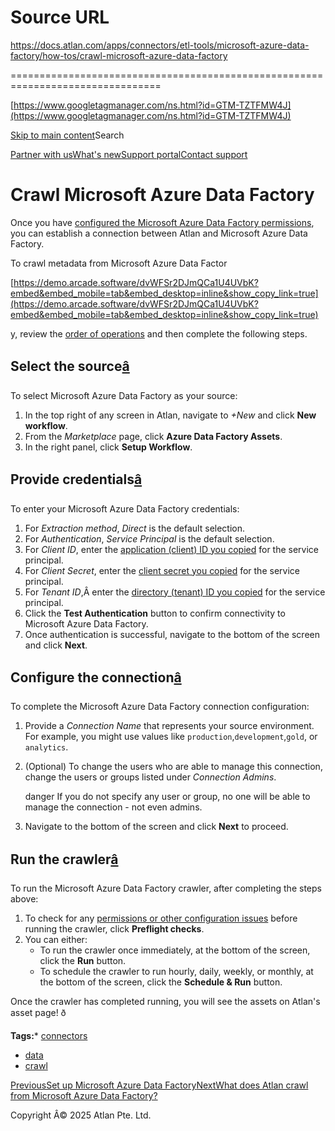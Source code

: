 # Source URL
https://docs.atlan.com/apps/connectors/etl-tools/microsoft-azure-data-factory/how-tos/crawl-microsoft-azure-data-factory

================================================================================

<!--
canonical: https://docs.atlan.com/apps/connectors/etl-tools/microsoft-azure-data-factory/how-tos/crawl-microsoft-azure-data-factory
link-alternate: https://docs.atlan.com/apps/connectors/etl-tools/microsoft-azure-data-factory/how-tos/crawl-microsoft-azure-data-factory
meta-description: Once you have [configured the Microsoft Azure Data Factory permissions](/apps/connectors/etl-tools/microsoft-azure-data-factory/how-tos/set-up-microsoft-.
meta-docsearch:docusaurus_tag: docs-default-current
meta-docsearch:language: en
meta-docsearch:version: current
meta-docusaurus_locale: en
meta-docusaurus_tag: docs-default-current
meta-docusaurus_version: current
meta-generator: Docusaurus v3.8.1
meta-og-description: Once you have [configured the Microsoft Azure Data Factory permissions](/apps/connectors/etl-tools/microsoft-azure-data-factory/how-tos/set-up-microsoft-.
meta-og-locale: en
meta-og-title: Crawl Microsoft Azure Data Factory | Atlan Documentation
meta-og-url: https://docs.atlan.com/apps/connectors/etl-tools/microsoft-azure-data-factory/how-tos/crawl-microsoft-azure-data-factory
meta-twitter:card: summary_large_image
meta-viewport: width=device-width,initial-scale=1
title: Crawl Microsoft Azure Data Factory | Atlan Documentation
-->

[https://www.googletagmanager.com/ns.html?id=GTM-TZTFMW4J](https://www.googletagmanager.com/ns.html?id=GTM-TZTFMW4J)

[Skip to main content](#__docusaurus_skipToContent_fallback)Search

[Partner with us](https://docs.google.com/forms/d/e/1FAIpQLScuAIhCm2GS7YFstrOjawbP8J7PUmOynQo7wI2yGCcCyEcVSw/viewform)[What's new](https://shipped.atlan.com/)[Support portal](https://atlan.zendesk.com/auth/v2/login/signin?return_to=https%3A%2F%2Fatlan.zendesk.com%2Fhc%2Fen-us&theme=hc&locale=en-us&brand_id=1900000425113&auth_origin=1900000425113%2Cfalse%2Ctrue)[Contact support](/support/submit-request)

Crawl Microsoft Azure Data Factory
==================================

Once you have [configured the Microsoft Azure Data Factory permissions](/apps/connectors/etl-tools/microsoft-azure-data-factory/how-tos/set-up-microsoft-azure-data-factory), you can establish a connection between Atlan and Microsoft Azure Data Factory.

To crawl metadata from Microsoft Azure Data Factor

[https://demo.arcade.software/dvWFSr2DJmQCa1U4UVbK?embed&embed_mobile=tab&embed_desktop=inline&show_copy_link=true](https://demo.arcade.software/dvWFSr2DJmQCa1U4UVbK?embed&embed_mobile=tab&embed_desktop=inline&show_copy_link=true)

y, review the [order of operations](/product/connections/how-tos/order-workflows) and then complete the following steps.

Select the source[â](#select-the-source "Direct link to Select the source")
-----------------------------------------------------------------------------

To select Microsoft Azure Data Factory as your source:

1. In the top right of any screen in Atlan, navigate to *\+New* and click **New workflow**.
2. From the *Marketplace* page, click **Azure Data Factory Assets**.
3. In the right panel, click **Setup Workflow**.

Provide credentials[â](#provide-credentials "Direct link to Provide credentials")
-----------------------------------------------------------------------------------

To enter your Microsoft Azure Data Factory credentials:

1. For *Extraction method*, *Direct* is the default selection.
2. For *Authentication*, *Service Principal* is the default selection.
3. For *Client ID*, enter the [application (client) ID you copied](/apps/connectors/etl-tools/microsoft-azure-data-factory/how-tos/set-up-microsoft-azure-data-factory) for the service principal.
4. For *Client Secret*, enter the [client secret you copied](/apps/connectors/etl-tools/microsoft-azure-data-factory/how-tos/set-up-microsoft-azure-data-factory) for the service principal.
5. For *Tenant ID*,Â enter the [directory (tenant) ID you copied](/apps/connectors/etl-tools/microsoft-azure-data-factory/how-tos/set-up-microsoft-azure-data-factory) for the service principal.
6. Click the **Test Authentication** button to confirm connectivity to Microsoft Azure Data Factory.
7. Once authentication is successful, navigate to the bottom of the screen and click **Next**.

Configure the connection[â](#configure-the-connection "Direct link to Configure the connection")
--------------------------------------------------------------------------------------------------

To complete the Microsoft Azure Data Factory connection configuration:

1. Provide a *Connection Name* that represents your source environment. For example, you might use values like `production`,`development`,`gold`, or `analytics`.
2. (Optional) To change the users who are able to manage this connection, change the users or groups listed under *Connection Admins*.

    danger If you do not specify any user or group, no one will be able to manage the connection \- not even admins.
3. Navigate to the bottom of the screen and click **Next** to proceed.

Run the crawler[â](#run-the-crawler "Direct link to Run the crawler")
-----------------------------------------------------------------------

To run the Microsoft Azure Data Factory crawler, after completing the steps above:

1. To check for any [permissions or other configuration issues](/apps/connectors/etl-tools/microsoft-azure-data-factory/references/preflight-checks-for-microsoft-azure-data-factory) before running the crawler, click **Preflight checks**.
2. You can either:
    * To run the crawler once immediately, at the bottom of the screen, click the **Run** button.
    * To schedule the crawler to run hourly, daily, weekly, or monthly, at the bottom of the screen, click the **Schedule \& Run** button.

Once the crawler has completed running, you will see the assets on Atlan's asset page! ð

**Tags:*** [connectors](/tags/connectors)
* [data](/tags/data)
* [crawl](/tags/crawl)

[PreviousSet up Microsoft Azure Data Factory](/apps/connectors/etl-tools/microsoft-azure-data-factory/how-tos/set-up-microsoft-azure-data-factory)[NextWhat does Atlan crawl from Microsoft Azure Data Factory?](/apps/connectors/etl-tools/microsoft-azure-data-factory/references/what-does-atlan-crawl-from-microsoft-azure-data-factory)

Copyright Â© 2025 Atlan Pte. Ltd.


